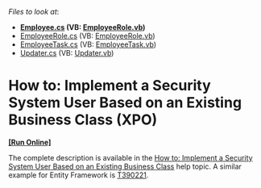 <!-- default file list -->
*Files to look at*:

* **[Employee.cs](./CS/EmployeeAsUserExample.Module/BusinessObjects/Employee.cs) (VB: [EmployeeRole.vb](./VB/EmployeeAsUserExample.Module/BusinessObjects/EmployeeRole.vb))**
* [EmployeeRole.cs](./CS/EmployeeAsUserExample.Module/BusinessObjects/EmployeeRole.cs) (VB: [EmployeeRole.vb](./VB/EmployeeAsUserExample.Module/BusinessObjects/EmployeeRole.vb))
* [EmployeeTask.cs](./CS/EmployeeAsUserExample.Module/BusinessObjects/EmployeeTask.cs) (VB: [EmployeeTask.vb](./VB/EmployeeAsUserExample.Module/BusinessObjects/EmployeeTask.vb))
* [Updater.cs](./CS/EmployeeAsUserExample.Module/DatabaseUpdate/Updater.cs) (VB: [Updater.vb](./VB/EmployeeAsUserExample.Module/DatabaseUpdate/Updater.vb))
<!-- default file list end -->
# How to: Implement a Security System User Based on an Existing Business Class (XPO)
<!-- run online -->
**[[Run Online]](https://codecentral.devexpress.com/e4160)**
<!-- run online end -->


<p>The complete description is available in the <a href="http://help.devexpress.com/#Xaf/CustomDocument3452"><u>How to: Implement a Security System User Based on an Existing Business Class</u></a> help topic. A similar example for Entity Framework is <a href="https://www.devexpress.com/Support/Center/p/T390221">T390221</a>.</p>

<br/>


